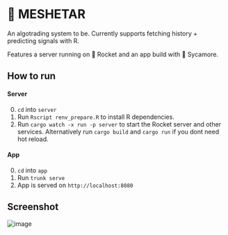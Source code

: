 # 🫰 MESHETAR

An algotrading system to be. Currently supports fetching history + predicting signals with R. 

Features a server running on 🚀 Rocket and an app build with 🍁 Sycamore.

## How to run

#### Server

0. `cd` into `server`
1. Run `Rscript renv_prepare.R` to install R dependencies.
2. Run  `cargo watch -x run -p server` to start the Rocket server and other services. Alternatively run `cargo build` and `cargo run` if you dont need hot reload.

#### App

0. `cd` into `app`
1. Run `trunk serve`
2. App is served on `http://localhost:8080`

## Screenshot

![image](https://github.com/belakm/meshetar/assets/13392444/0ec4b2bf-8cdb-4d54-b9fb-e5edb59b4106)
